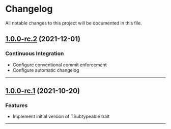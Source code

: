 <!--- BEGIN HEADER -->
# Changelog

All notable changes to this project will be documented in this file.
<!--- END HEADER -->

## [1.0.0-rc.2](https://github.com/vetmoves/com.moves.php.eloquent.subtypeable/compare/1.0.0-rc.1...1.0.0-rc.2) (2021-12-01)
### Continuous Integration

* Configure conventional commit enforcement
* Configure automatic changelog

---

## [1.0.0-rc.1](https://github.com/vetmoves/com.moves.php.eloquent.subtypeable/compare/0.0.0...1.0.0-rc.1) (2021-10-20)
### Features

* Implement initial version of TSubtypeable trait

---

